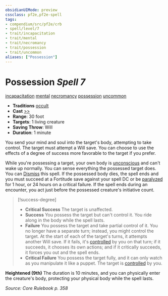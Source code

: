 ```yaml
---
obsidianUIMode: preview
cssclass: pf2e,pf2e-spell
tags:
- compendium/src/pf2e/crb
- spell/level/7
- trait/incapacitation
- trait/mental
- trait/necromancy
- trait/possession
- trait/uncommon
aliases: ["Possession"]
---
```

# Possession *Spell 7*   
[incapacitation](incapacitation.md "Incapacitation Effect Trait")  [mental](mental.md "Mental Effect Trait")  [necromancy](necromancy.md "Necromancy School Trait")  [possession](Reference/Rules/Traits/possession.md "Possession Effect Trait")  [uncommon](uncommon.md "Uncommon Rarity Trait")  

- **Traditions** [occult](occult.md "Occult Tradition Trait")
- **Cast** [>>](chapter-9-playing-the-game.md#Actions "Two-Action") 
- **Range**: 30 foot
- **Targets**: 1 living creature
- **Saving Throw**: Will
- **Duration**: 1 minute

You send your mind and soul into the target's body, attempting to take control. The target must attempt a Will save. You can choose to use the effects of a degree of success more favorable to the target if you prefer.

While you're possessing a target, your own body is [unconscious](conditions.md#Unconscious) and can't wake up normally. You can sense everything the possessed target does. You can [Dismiss](dismiss.md) this spell. If the possessed body dies, the spell ends and you must succeed at a Fortitude save against your spell DC or be [paralyzed](conditions.md#Paralyzed) for 1 hour, or 24 hours on a critical failure. If the spell ends during an encounter, you act just before the possessed creature's initiative count.

> [!success-degree] 
> - **Critical Success** The target is unaffected.
> - **Success** You possess the target but can't control it. You ride along in the body while the spell lasts.
> - **Failure** You possess the target and take partial control of it. You no longer have a separate turn; instead, you might control the target. At the start of each of the target's turns, it attempts another Will save. If it fails, it's [controlled](conditions.md#Controlled) by you on that turn; if it succeeds, it chooses its own actions; and if it critically succeeds, it forces you out and the spell ends.
> - **Critical Failure** You possess the target fully, and it can only watch as you manipulate it like a puppet. The target is [controlled](conditions.md#Controlled) by you.

**Heightened (9th)** The duration is 10 minutes, and you can physically enter the creature's body, protecting your physical body while the spell lasts.

*Source: Core Rulebook p. 358*